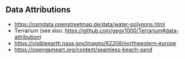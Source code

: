 ## Data Attributions

- https://osmdata.openstreetmap.de/data/water-polygons.html
- Terrarium (see also: https://github.com/gegy1000/Terrarium#data-attribution)
- https://visibleearth.nasa.gov/images/62208/northwestern-europe
- https://opengameart.org/content/seamless-beach-sand
